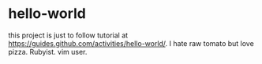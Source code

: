 # hello-world
this project is just to follow tutorial at https://guides.github.com/activities/hello-world/.
I hate raw tomato but love pizza.
Rubyist. vim user.

